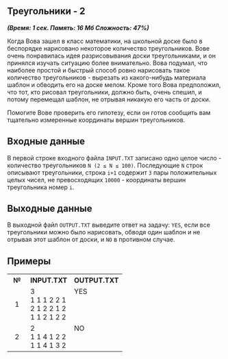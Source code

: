 ## Треугольники - 2

*__(Время: 1 сек. Память: 16 Мб Сложность: 47%)__*

Когда Вова зашел в класс математики, на школьной доске было в беспорядке нарисовано некоторое количество треугольников. Вове очень понравилась идея разрисовывания доски треугольниками, и он принялся изучать ситуацию более внимательно. Вова подумал, что наиболее простой и быстрый способ ровно нарисовать такое количество треугольников - вырезать из какого-нибудь материала шаблон и обводить его на доске мелом. Кроме того Вова предположил, что тот, кто рисовал треугольники, должно быть, очень спешил, и потому перемещал шаблон, не отрывая никакую его часть от доски.

Помогите Вове проверить его гипотезу, если он готов сообщить вам тщательно измеренные координаты вершин треугольников.

## Входные данные
В первой строке входного файла `INPUT.TXT` записано одно целое число - количество треугольников `N (2 ≤ N ≤ 100)`. Последующие `N` строк описывают треугольники, строка `i+1` содержит `3` пары положительных целых чисел, не превосходящих `10000` - координаты вершин треугольника номер `i`.

## Выходные данные
В выходной файл `OUTPUT.TXT` выведите ответ на задачу: `YES`, если все треугольники можно было нарисовать, обводя один шаблон и не отрывая этот шаблон от доски, и `NO` в противном случае.

## Примеры
<table cellpadding="2" cellspacing="1">
<tbody><tr><th width="30">№</th><th>INPUT.TXT</th><th>OUTPUT.TXT</th></tr>
<tr><td align="center">1</td><td valign="top">3<br>
1 1 1 2 2 1<br>
2 1 2 2 1 2<br>
1 1 2 1 2 2
</td><td valign="top">YES</td></tr>
<tr><td align="center">2</td><td valign="top">2<br>
1 1 4 1 2 2<br>
1 1 4 1 3 2
</td><td valign="top">NO</td></tr>
</tbody></table>
